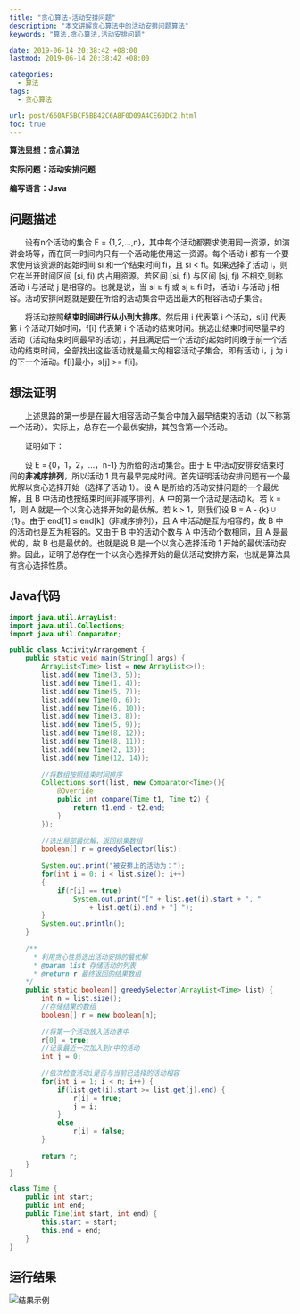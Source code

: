 ```yaml
---
title: "贪心算法-活动安排问题"
description: "本文讲解贪心算法中的活动安排问题算法"
keywords: "算法,贪心算法,活动安排问题"

date: 2019-06-14 20:38:42 +08:00
lastmod: 2019-06-14 20:38:42 +08:00

categories:
  - 算法
tags:
  - 贪心算法

url: post/660AF5BCF5BB42C6A8F0D09A4CE60DC2.html
toc: true
---
```


**算法思想：贪心算法**

**实际问题：活动安排问题**

**编写语言：Java**

<!--More-->

## 问题描述

&emsp;&emsp;设有n个活动的集合 E = {1,2,…,n}，其中每个活动都要求使用同一资源，如演讲会场等，而在同一时间内只有一个活动能使用这一资源。每个活动 i 都有一个要求使用该资源的起始时间 si 和一个结束时间 fi，且 si < fi。如果选择了活动 i，则它在半开时间区间 [si, fi) 内占用资源。若区间 [si, fi) 与区间 [sj, fj) 不相交,则称活动 i 与活动 j 是相容的。也就是说，当 si ≥ fj 或 sj ≥ fi 时，活动 i 与活动 j 相容。活动安排问题就是要在所给的活动集合中选出最大的相容活动子集合。 

&emsp;&emsp;将活动按照**结束时间进行从小到大排序**。然后用 i 代表第 i 个活动，s[i] 代表第 i 个活动开始时间，f[i] 代表第 i 个活动的结束时间。挑选出结束时间尽量早的活动（活动结束时间最早的活动），并且满足后一个活动的起始时间晚于前一个活动的结束时间，全部找出这些活动就是最大的相容活动子集合。即有活动 i，j 为 i 的下一个活动。f[i]最小，s[j] >= f[i]。

## 想法证明

&emsp;&emsp;上述思路的第一步是在最大相容活动子集合中加入最早结束的活动（以下称第一个活动）。实际上，总存在一个最优安排，其包含第一个活动。

&emsp;&emsp;证明如下：

&emsp;&emsp;设 E =｛0，1，2，…，n-1｝为所给的活动集合。由于 E 中活动安排安结束时间的**非减序排列**，所以活动 1 具有最早完成时间。首先证明活动安排问题有一个最优解以贪心选择开始（选择了活动 1）。设 A 是所给的活动安排问题的一个最优解，且 B 中活动也按结束时间非减序排列，A 中的第一个活动是活动 k。若 k = 1，则 A 就是一个以贪心选择开始的最优解。若 k > 1，则我们设 B = A -｛k｝∪｛1｝。由于 end[1] ≤ end[k]（非减序排列），且 A 中活动是互为相容的，故 B 中的活动也是互为相容的。又由于 B 中的活动个数与 A 中活动个数相同，且 A 是最优的，故 B 也是最优的。也就是说 B 是一个以贪心选择活动 1 开始的最优活动安排。因此，证明了总存在一个以贪心选择开始的最优活动安排方案，也就是算法具有贪心选择性质。

## Java代码

```java
import java.util.ArrayList;
import java.util.Collections;
import java.util.Comparator;

public class ActivityArrangement {
    public static void main(String[] args) {
		ArrayList<Time> list = new ArrayList<>();
        list.add(new Time(3, 5));
		list.add(new Time(1, 4));
		list.add(new Time(5, 7));
		list.add(new Time(0, 6));
		list.add(new Time(6, 10));
		list.add(new Time(3, 8));
		list.add(new Time(5, 9));
		list.add(new Time(8, 12));
		list.add(new Time(8, 11));
		list.add(new Time(2, 13));
		list.add(new Time(12, 14));
		
		//将数组按照结束时间排序
		Collections.sort(list, new Comparator<Time>(){
			@Override
			public int compare(Time t1, Time t2) {
				return t1.end - t2.end;
			}
		});
		
        //选出局部最优解，返回结果数组
        boolean[] r = greedySelector(list);
        
        System.out.print("被安排上的活动为：");
        for(int i = 0; i < list.size(); i++)
        {
            if(r[i] == true)
                System.out.print("[" + list.get(i).start + ", " 
					+ list.get(i).end + "] ");
        }
        System.out.println();
    }
    
    /**
      * 利用贪心性质选出活动安排的最优解
      * @param list 存储活动的列表
      * @return r 最终返回的结果数组
    */
    public static boolean[] greedySelector(ArrayList<Time> list) {
        int n = list.size();
        //存储结果的数组
        boolean[] r = new boolean[n];
        
        //将第一个活动放入活动表中
        r[0] = true;
        //记录最近一次加入到r中的活动
        int j = 0;
        
        //依次检查活动i是否与当前已选择的活动相容
        for(int i = 1; i < n; i++) {
            if(list.get(i).start >= list.get(j).end) {
                r[i] = true;
                j = i;
            }
            else
                r[i] = false;
        }
        
        return r;
    }
}

class Time {
	public int start;
	public int end;
	public Time(int start, int end) {
		this.start = start;
		this.end = end;
	}
}
```

## 运行结果

![结果示例](/imgs/贪心算法-活动安排问题.jpg)